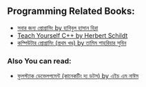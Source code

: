 
## Programming Related Books:
* [সবার জন্য প্রোগ্রামিং by হাবিবুল হাসান হিরা](https://gronthik.com/product/sobar-jonno-programming-BuEkhv)
* [Teach Yourself C++ by Herbert Schildt](https://www.daraz.com.bd/products/teach-yourself-c-by-herbert-schildt-book-i177372287-s1117318118.html?spm=a2a0e.searchlist.sku.2.2f9a7340HF69t2&search=1)
* [কম্পিউটার প্রোগ্রামিং (প্রথম খণ্ড) by তামিম শাহরিয়ার সুবিন](https://www.rokomari.com/book/166987/computer-programming-1st-part)


### Also You can read:
* [ফুলস্ট্যাক ডেভেলপমেন্ট (কানেকটিং দ্য ডটস্) by এইচ এম নাঈম](https://www.rokomari.com/book/211527/fullstack-development)
